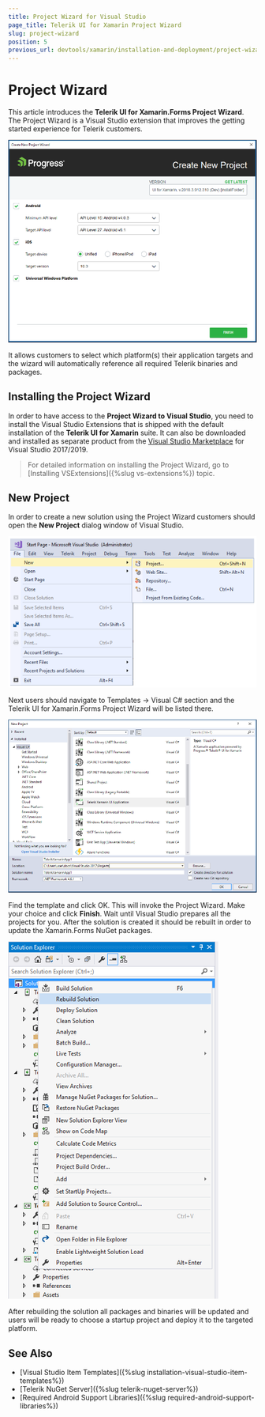 ```yaml
---
title: Project Wizard for Visual Studio
page_title: Telerik UI for Xamarin Project Wizard
slug: project-wizard
position: 5
previous_url: devtools/xamarin/installation-and-deployment/project-wizard
---
```


# Project Wizard

This article introduces the **Telerik UI for Xamarin.Forms Project Wizard**. The Project Wizard is a Visual Studio extension that improves the getting started experience for Telerik customers.

![Visual Studio Project Wizard](../images/visual-studio-project-wizard.png)

It allows customers to select which platform(s) their application targets and the wizard will automatically reference all required Telerik binaries and packages.

## Installing the Project Wizard

In order to have access to the **Project Wizard to Visual Studio**, you need to install the Visual Studio Extensions that is shipped with the default installation of the **Telerik UI for Xamarin** suite. It can also be downloaded and installed as separate product from the [Visual Studio Marketplace](https://marketplace.visualstudio.com/) for Visual Studio 2017/2019.

>For detailed information on installing the Project Wizard, go to [Installing VSExtensions]({%slug vs-extensions%}) topic.

## New Project

In order to create a new solution using the Project Wizard customers should open the **New Project** dialog window of Visual Studio.

![Visual Studio New Project create](../images/visual-studio-new-project-create.png)

Next users should navigate to Templates -> Visual C# section and the Telerik UI for Xamarin.Forms Project Wizard will be listed there.

![Visual Studio New Project](../images/visual-studio-new-project-dialog.png)

Find the template and click OK. This will invoke the Project Wizard. Make your choice and click **Finish**. Wait until Visual Studio prepares all the projects for you. After the solution is created it should be rebuilt in order to update the Xamarin.Forms NuGet packages.

![Newly created solution](../images/visual-studio-created-solution.png)

After rebuilding the solution all packages and binaries will be updated and users will be ready to choose a startup project and deploy it to the targeted platform.

## See Also
- [Visual Studio Item Templates]({%slug installation-visual-studio-item-templates%})
- [Telerik NuGet Server]({%slug telerik-nuget-server%})
- [Required Android Support Libraries]({%slug required-android-support-libraries%})

